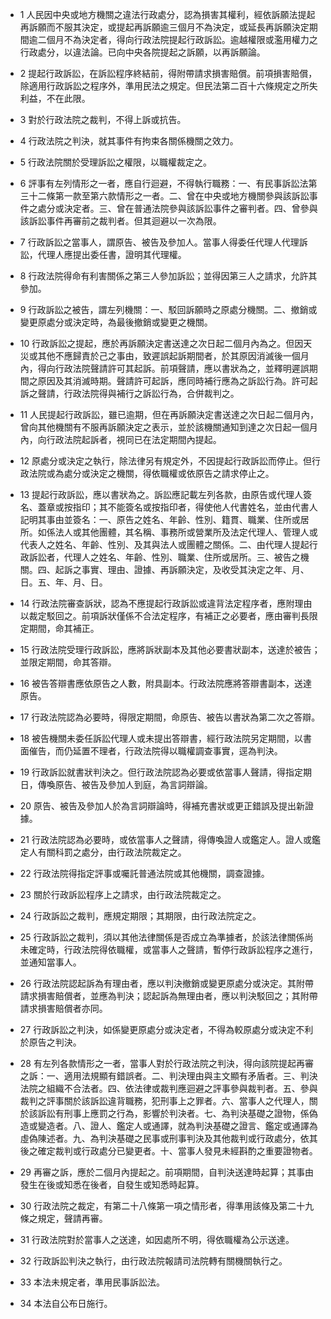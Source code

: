* 1 人民因中央或地方機關之違法行政處分，認為損害其權利，經依訴願法提起再訴願而不服其決定，或提起再訴願逾三個月不為決定，或延長再訴願決定期間逾二個月不為決定者，得向行政法院提起行政訴訟。逾越權限或濫用權力之行政處分，以違法論。已向中央各院提起之訴願，以再訴願論。

* 2 提起行政訴訟，在訴訟程序終結前，得附帶請求損害賠償。前項損害賠償，除適用行政訴訟之程序外，準用民法之規定。但民法第二百十六條規定之所失利益，不在此限。

* 3 對於行政法院之裁判，不得上訴或抗告。

* 4 行政法院之判決，就其事件有拘束各關係機關之效力。

* 5 行政法院關於受理訴訟之權限，以職權裁定之。

* 6 評事有左列情形之一者，應自行迴避，不得執行職務：一、有民事訴訟法第三十二條第一款至第六款情形之一者。二、曾在中央或地方機關參與該訴訟事件之處分或決定者。三、曾在普通法院參與該訴訟事件之審判者。四、曾參與該訴訟事件再審前之裁判者。但其迴避以一次為限。

* 7 行政訴訟之當事人，謂原告、被告及參加人。當事人得委任代理人代理訴訟，代理人應提出委任書，證明其代理權。

* 8 行政法院得命有利害關係之第三人參加訴訟；並得因第三人之請求，允許其參加。

* 9 行政訴訟之被告，謂左列機關：一、駁回訴願時之原處分機關。二、撤銷或變更原處分或決定時，為最後撤銷或變更之機關。

* 10 行政訴訟之提起，應於再訴願決定書送達之次日起二個月內為之。但因天災或其他不應歸責於己之事由，致遲誤起訴期間者，於其原因消滅後一個月內，得向行政法院聲請許可其起訴。前項聲請，應以書狀為之，並釋明遲誤期間之原因及其消滅時期。聲請許可起訴，應同時補行應為之訴訟行為。許可起訴之聲請，行政法院得與補行之訴訟行為，合併裁判之。

* 11 人民提起行政訴訟，雖已逾期，但在再訴願決定書送達之次日起二個月內，曾向其他機關有不服再訴願決定之表示，並於該機關通知到達之次日起一個月內，向行政法院起訴者，視同已在法定期間內提起。

* 12 原處分或決定之執行，除法律另有規定外，不因提起行政訴訟而停止。但行政法院或為處分或決定之機關，得依職權或依原告之請求停止之。

* 13 提起行政訴訟，應以書狀為之。訴訟應記載左列各款，由原告或代理人簽名、蓋章或按指印；其不能簽名或按指印者，得使他人代書姓名，並由代書人記明其事由並簽名：一、原告之姓名、年齡、性別、籍貫、職業、住所或居所。如係法人或其他團體，其名稱、事務所或營業所及法定代理人、管理人或代表人之姓名、年齡、性別、及其與法人或團體之關係。二、由代理人提起行政訴訟者，代理人之姓名、年齡、性別、職業、住所或居所。三、被告之機關。四、起訴之事實、理由、證據、再訴願決定，及收受其決定之年、月、日。五、年、月、日。

* 14 行政法院審查訴狀，認為不應提起行政訴訟或違背法定程序者，應附理由以裁定駁回之。前項訴狀僅係不合法定程序，有補正之必要者，應由審判長限定期間，命其補正。

* 15 行政法院受理行政訴訟，應將訴狀副本及其他必要書狀副本，送達於被告；並限定期間，命其答辯。

* 16 被告答辯書應依原告之人數，附具副本。行政法院應將答辯書副本，送達原告。

* 17 行政法院認為必要時，得限定期間，命原告、被告以書狀為第二次之答辯。

* 18 被告機關未委任訴訟代理人或未提出答辯書，經行政法院另定期間，以書面催告，而仍延置不理者，行政法院得以職權調查事實，逕為判決。

* 19 行政訴訟就書狀判決之。但行政法院認為必要或依當事人聲請，得指定期日，傳喚原告、被告及參加人到庭，為言詞辯論。

* 20 原告、被告及參加人於為言詞辯論時，得補充書狀或更正錯誤及提出新證據。

* 21 行政法院認為必要時，或依當事人之聲請，得傳喚證人或鑑定人。證人或鑑定人有關科罰之處分，由行政法院裁定之。

* 22 行政法院得指定評事或囑託普通法院或其他機關，調查證據。

* 23 關於行政訴訟程序上之請求，由行政法院裁定之。

* 24 行政訴訟之裁判，應規定期限；其期限，由行政法院定之。

* 25 行政訴訟之裁判，須以其他法律關係是否成立為準據者，於該法律關係尚未確定時，行政法院得依職權，或當事人之聲請，暫停行政訴訟程序之進行，並通知當事人。

* 26 行政法院認起訴為有理由者，應以判決撤銷或變更原處分或決定。其附帶請求損害賠償者，並應為判決；認起訴為無理由者，應以判決駁回之；其附帶請求損害賠償者亦同。

* 27 行政訴訟之判決，如係變更原處分或決定者，不得為較原處分或決定不利於原告之判決。

* 28 有左列各款情形之一者，當事人對於行政法院之判決，得向該院提起再審之訴：一、適用法規顯有錯誤者。二、判決理由與主文顯有矛盾者。三、判決法院之組織不合法者。四、依法律或裁判應迴避之評事參與裁判者。五、參與裁判之評事關於該訴訟違背職務，犯刑事上之罪者。六、當事人之代理人，關於該訴訟有刑事上應罰之行為，影響於判決者。七、為判決基礎之證物，係偽造或變造者。八、證人、鑑定人或通譯，就為判決基礎之證言、鑑定或通譯為虛偽陳述者。九、為判決基礎之民事或刑事判決及其他裁判或行政處分，依其後之確定裁判或行政處分已變更者。十、當事人發見未經斟酌之重要證物者。

* 29 再審之訴，應於二個月內提起之。前項期間，自判決送達時起算；其事由發生在後或知悉在後者，自發生或知悉時起算。

* 30 行政法院之裁定，有第二十八條第一項之情形者，得準用該條及第二十九條之規定，聲請再審。

* 31 行政法院對於當事人之送達，如因處所不明，得依職權為公示送達。

* 32 行政訴訟判決之執行，由行政法院報請司法院轉有關機關執行之。

* 33 本法未規定者，準用民事訴訟法。

* 34 本法自公布日施行。


